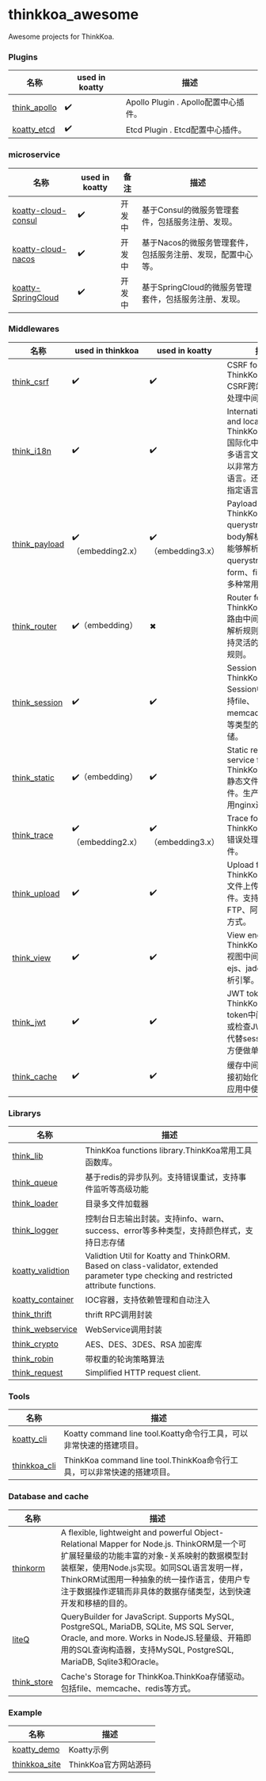 # thinkkoa_awesome

Awesome projects for ThinkKoa.

### Plugins

名称  | used in koatty | 描述
------------- | ------------- | ------------- 
[think_apollo](https://github.com/thinkkoa/think_apollo)  | ✔️ |  Apollo Plugin . Apollo配置中心插件。
[koatty_etcd](https://github.com/thinkkoa/koatty_etcd)  | ✔️ |  Etcd Plugin . Etcd配置中心插件。

### microservice

名称  | used in koatty | 备注 | 描述
------------- | ------------- | ------------- | ------------- 
[koatty-cloud-consul](https://github.com/thinkkoa/koatty-cloud-consul) | ✔️ | 开发中 |  基于Consul的微服务管理套件，包括服务注册、发现。
[koatty-cloud-nacos](https://github.com/thinkkoa/koatty-cloud-nacos) | ✔️ | 开发中 |  基于Nacos的微服务管理套件，包括服务注册、发现，配置中心等。
[koatty-SpringCloud](https://github.com/thinkkoa/koatty-SpringCloud) | ✔️ | 开发中 |  基于SpringCloud的微服务管理套件，包括服务注册、发现。


### Middlewares

名称  | used in thinkkoa | used in koatty | 描述
------------- | ------------- | ------------- | -------------
[think_csrf](https://github.com/thinkkoa/think_csrf)  |✔️ | ✔️ |  CSRF for ThinkKoa.ThinkKoa CSRF跨站攻击安全处理中间件。
[think_i18n](https://github.com/thinkkoa/think_i18n)  |✔️ | ✔️ | Internationalization and localization for ThinkKoa.ThinkKoa国际化中间件，配合多语言文件配置，可以非常方便的实现多语言。还支持路由中指定语言。
[think_payload](https://github.com/thinkkoa/think_payload)  |✔️（embedding2.x） | ✔️（embedding3.x） | Payload parser for ThinkKoa.ThinkKoa querystring以及body解析中间件。能够解析querystring、form、file、json等多种常用数据。
[think_router](https://github.com/thinkkoa/think_router)  |✔️（embedding）| ✖ | Router for ThinkKoa.ThinkKoa路由中间件。除默认解析规则以外，还支持灵活的路由自定义规则。
[think_session](https://github.com/thinkkoa/think_session) |✔️ | ✔️ | Session for ThinkKoa.ThinkKoa Session中间件。支持file、memcache、redis等类型的session存储。
[think_static](https://github.com/thinkkoa/think_static)  |✔️（embedding） | ✔️ |  Static resource service for ThinkKoa.ThinkKoa静态文件服务中间件。生产环境建议使用nginx进行处理。
 [think_trace](https://github.com/thinkkoa/think_trace)   |✔️（embedding2.x） | ✔️（embedding3.x） |   Trace for ThinkKoa.ThinkKoa错误处理及拦截中间件。
[think_upload](https://github.com/thinkkoa/think_upload)  |✔️ | ✔️ |  Upload files for ThinkKoa.ThinkKoa文件上传功能中间件。支持本地存储、FTP、阿里云OSS等方式。
[think_view](https://github.com/thinkkoa/think_view)  |✔️ | ✔️ |  View engine for ThinkKoa.ThinkKoa视图中间件。支持ejs、jade等模板解析引擎。
[think_jwt](https://github.com/thinkkoa/think_jwt)  |✔️ | ✔️ |  JWT token for ThinkKoa. JWT token中间件，生成或检查JWT token，代替session机制，方便做单点登录。
[think_cache](https://github.com/thinkkoa/think_cache)  |✔️ | ✔️ |  缓存中间件，缓存链接初始化封装，方便应用中使用


### Librarys

名称  | 描述
------------- | -------------
[think_lib](https://github.com/thinkkoa/think_lib)  | ThinkKoa functions library.ThinkKoa常用工具函数库。
[think_queue](https://github.com/thinkkoa/think_queue)  | 基于redis的异步队列。支持错误重试，支持事件监听等高级功能
[think_loader](https://github.com/thinkkoa/think_loader)  | 目录多文件加载器
[think_logger](https://github.com/thinkkoa/think_logger)  | 控制台日志输出封装。支持info、warn、success、error等多种类型，支持颜色样式，支持日志存储
[koatty_validtion](https://github.com/thinkkoa/think_validtion)  | Validtion Util for Koatty and ThinkORM. Based on class-validator, extended parameter type checking and restricted attribute functions.
[koatty_container](https://github.com/thinkkoa/think_container) | IOC容器，支持依赖管理和自动注入
[think_thrift](https://github.com/thinkkoa/think_thrift) | thrift RPC调用封装
[think_webservice](https://github.com/thinkkoa/think_webservice) | WebService调用封装
[think_crypto](https://github.com/thinkkoa/think_crypto) | AES、DES、3DES、RSA 加密库
[think_robin](https://github.com/thinkkoa/think_robin) | 带权重的轮询策略算法
[think_request](https://github.com/thinkkoa/think_request) |  Simplified HTTP request client.


### Tools

名称  | 描述
------------- | -------------
[koatty_cli](https://github.com/thinkkoa/koatty_cli)  | Koatty command line tool.Koatty命令行工具，可以非常快速的搭建项目。
[thinkkoa_cli](https://github.com/thinkkoa/thinkkoa_cli)  | ThinkKoa command line tool.ThinkKoa命令行工具，可以非常快速的搭建项目。

### Database and cache

名称  | 描述
------------- | -------------
[thinkorm](https://github.com/thinkkoa/thinkorm)  | A flexible, lightweight and powerful Object-Relational Mapper for Node.js. ThinkORM是一个可扩展轻量级的功能丰富的对象-关系映射的数据模型封装框架，使用Node.js实现。如同SQL语言发明一样，ThinkORM试图用一种抽象的统一操作语言，使用户专注于数据操作逻辑而非具体的数据存储类型，达到快速开发和移植的目的。
[liteQ](https://github.com/thinkkoa/liteQ)  | QueryBuilder for JavaScript. Supports MySQL, PostgreSQL, MariaDB, SQLite, MS SQL Server, Oracle, and more. Works in NodeJS.轻量级、开箱即用的SQL查询构造器，支持MySQL, PostgreSQL, MariaDB, Sqlite3和Oracle。
[think_store](https://github.com/thinkkoa/think_store)  | Cache's Storage for ThinkKoa.ThinkKoa存储驱动。包括file、memcache、redis等方式。

### Example

名称  | 描述
------------- | -------------
[koatty_demo](https://github.com/thinkkoa/koatty_demo) | Koatty示例
[thinkkoa_site](https://github.com/thinkkoa/thinkkoa_site) | ThinkKoa官方网站源码

